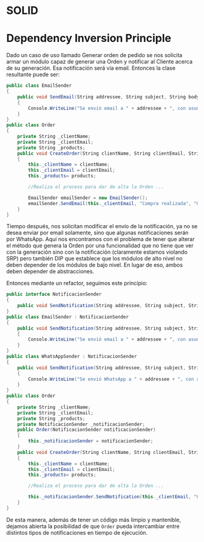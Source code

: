 # SOLID

# Dependency Inversion Principle

Dado un caso de uso llamado Generar orden de pedido se nos solicita armar un módulo capaz de generar una Orden y notificar al Cliente acerca de su generación. Esa  notificación será vía email. Entonces la clase resultante puede ser:

```csharp
public class EmailSender
{
    public void SendEmail(String addressee, String subject, String body)
    {
	    Console.WriteLine("Se envió email a " + addressee + ", con asunto " + subject + " y cuerpo " + body);
    }
}
public class Order
{
    private String _clientName;
    private String _clientEmail;
    private String _products;
    public void CreateOrder(String clientName, String clientEmail, String products)
    {
	    this._clientName = clientName;
	    this._clientEmail = clientEmail;
	    this._products= products;

        //Realiza el proceso para dar de alta la Orden ...

        EmailSender emailSender = new EmailSender();
        emailSender.SendEmail(this._clientEmail, "Compra realizada", "Gracias por su compra!");
    }
}
```

Tiempo después, nos solicitan modificar el envío de la notificación, ya no se desea enviar por email solamente, sino que algunas notificaciones serán por WhatsApp. Aquí nos encontramos con el problema de tener que alterar el método que genera la Orden por una funcionalidad que no tiene que ver con la generación sino con la notificación (claramente estamos violando SRP) pero también DIP que establece que los módulos de alto nivel no deben depender de los módulos de bajo nivel. En lugar de eso, ambos deben depender de abstracciones.

Entonces mediante un refactor, seguimos este principio:

```csharp
public interface NotificacionSender
{
    public void SendNotification(String addressee, String subject, String body);
}
public class EmailSender : NotificacionSender
{
    public void SendNotification(String addressee, String subject, String body)
    {
        Console.WriteLine("Se envió email a " + addressee + ", con asunto " + subject + " y cuerpo " + body);
    }
}
public class WhatsAppSender : NotificacionSender
{
    public void SendNotification(String addressee, String subject, String body)
    {
	    Console.WriteLine("Se envió WhatsApp a " + addressee + ", con asunto " + subject + " y cuerpo " + body);
    }
}
public class Order
{
    private String _clientName;
    private String _clientEmail;
    private String _products;
    private NotificacionSender _notificacionSender;
    public Order(NotificacionSender notificacionSender)
    {
        this._notificacionSender = notificacionSender;
    } 
    public void CreateOrder(String clientName, String clientEmail, String products)
    {
	    this._clientName = clientName;
	    this._clientEmail = clientEmail;
	    this._products= products;

        //Realiza el proceso para dar de alta la Orden ...

        this._notificacionSender.SendNotification(this._clientEmail, "Compra realizada", "Gracias por su compra!");
    }
}
```

De esta manera, además de tener un código más limpio y mantenible, dejamos abierta la posibilidad de que `Order` pueda intercambiar entre distintos tipos de notificaciones en tiempo de ejecución.